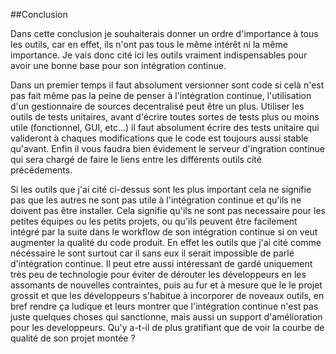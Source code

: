 
##Conclusion

Dans cette conclusion je souhaiterais donner un ordre d'importance à tous les outils, car en effet, ils n'ont pas tous le même intérêt ni la même importance. Je vais donc cité ici les outils vraiment indispensables pour avoir une bonne base pour son intégration continue. 

Dans un premier temps il faut absolument versionner sont code si celà n'est pas fait même pas la peine de penser à l'intégration continue, l'utilisation d'un gestionnaire de sources decentralisé peut être un plus. Utiliser les outils de tests unitaires, avant d'écrire toutes sortes de tests plus ou moins utile (fonctionnel, GUI, etc...) il faut absolument écrire des tests unitaire qui valideront à chaques modifications que le code est toujours aussi stable qu'avant. Enfin il vous faudra bien évidement le serveur d'ingration continue qui sera chargé de faire le liens entre les différents outils cité précédements.

Si les outils que j'ai cité ci-dessus sont les plus important cela ne signifie pas que les autres ne sont pas utile à l'intégration continue et qu'ils ne doivent pas être installer. Cela signifie qu'ils ne sont pas necessaire pour les petites équipes ou les petits projets, ou qu'ils peuvent être facilement intégré par la suite dans le workflow de son intégration continue si on veut augmenter la qualité du code produit. En effet les outils que j'ai cité comme nécéssaire le sont surtout car il sans eux il serait impossible de parlé d'intégration continue. Il peut etre aussi intéressant de gardé uniquement très peu de technologie pour éviter de dérouter les développeurs en les assomants de nouvelles contraintes, puis au fur et à mesure que le le projet grossit et que les développeurs s'habitue à incorporer de noveaux outils, en bref rendre ça ludique et leurs montrer que l'intégration continue n'est pas juste quelques choses qui sanctionne, mais aussi un support d'amélioration pour les developpeurs. Qu'y a-t-il de plus gratifiant que de voir la courbe de qualité de son projet montée ?
